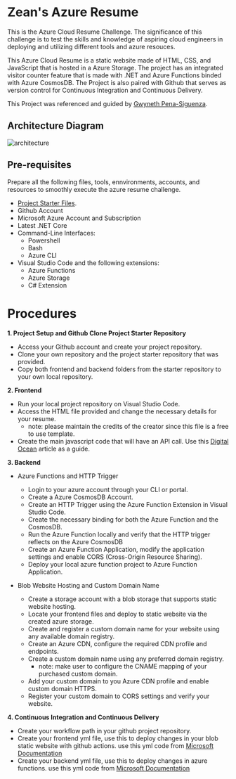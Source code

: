 # Zean's Azure Resume
This is the Azure Cloud Resume Challenge. The significance of this challenge is to test the skills and knowledge of aspiring cloud engineers in deploying and utilizing different tools and azure resouces.


This Azure Cloud Resume is a static website made of HTML, CSS, and JavaScript that is hosted in a Azure Storage. The project has an integrated visitor counter feature that is made with .NET and Azure Functions binded with Azure CosmosDB. The Project is also paired with Github that serves as version control for Continuous Integration and Continuous Delivery.

This Project was referenced and guided by [Gwyneth Pena-Siguenza](https://github.com/madebygps).


## Architecture Diagram
![architecture](https://github.com/Enzeiy/Azure-Resume-Challenge/blob/main/Architecture%20Diagram.PNG)


## Pre-requisites
Prepare all the following files, tools, ennvironments, accounts, and resources to smoothly execute the azure resume challenge.

  - [Project Starter Files](https://github.com/ACloudGuru-Resources/acg-project-azure-resume).
  - Github Account
  - Microsoft Azure Account and Subscription
  - Latest .NET Core
  - Command-Line Interfaces:
    - Powershell
    - Bash
    - Azure CLI
  - Visual Studio Code and the following extensions:
    - Azure Functions
    - Azure Storage
    - C# Extension

# Procedures
**1. Project Setup and Github Clone Project Starter Repository**

  - Access your Github account and create your project repository.
  - Clone your own repository and the project starter repository that was provided.
  - Copy both frontend and backend folders from the starter repository to your own local repository.


**2. Frontend** 

  - Run your local project repository on Visual Studio Code.
  - Access the HTML file provided and change the necessary details for your resume.
    - note: please maintain the credits of the creator since this file is a free to use template.
  - Create the main javascript code that will have an API call. Use this [Digital Ocean](https://www.digitalocean.com/community/tutorials/how-to-use-the-javascript-fetch-api-to-get-data) article as a guide.

       
**3. Backend** 
   
  - Azure Functions and HTTP Trigger
       
    - Login to your azure account through your CLI or portal.
    - Create a Azure CosmosDB Account.
    - Create an HTTP Trigger using the Azure Function Extension in Visual Studio Code.
    - Create the necessary binding for both the Azure Function and the CosmosDB.
    - Run the Azure Function locally and verify that the HTTP trigger reflects on the Azure CosmosDB
    - Create an Azure Function Application, modify the application settings and enable CORS (Cross-Origin Resource Sharing).
    - Deploy your local azure function project to Azure Function Application.
       
  
  - Blob Website Hosting and Custom Domain Name

    - Create a storage account with a blob storage that supports static website hosting.
    - Locate your frontend files and deploy to static website via the created azure storage.
    - Create and register a custom domain name for your website using any available domain registry.
    - Create an Azure CDN, configure the required CDN profile and endpoints.
    - Create a custom domain name using any preferred domain registry.
      - note: make user to configure the CNAME mapping of your purchased custom domain.
    - Add your custom domain to you Azure CDN profile and enable custom domain HTTPS.
    - Register your custom domain to CORS settings and verify your website.

**4. Continuous Integration and Continuous Delivery**

  - Create your workflow path in your github project repository.
  - Create your frontend yml file, use this to deploy changes in your blob static website with github actions. use this yml code from [Microsoft Documentation](https://docs.microsoft.com/azure/storage/blobs/storage-blobs-static-site-github-actions)
  - Create your backend yml file, use this to deploy changes in azure functions. use this yml code from [Microsoft Documentation](https://github.com/marketplace/actions/azure-functions-action)
    
  
